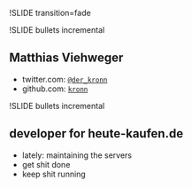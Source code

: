 !SLIDE transition=fade

!SLIDE bullets incremental

## Matthias Viehweger
* twitter.com: <a href="http://twitter.com/der_kronn">`@der_kronn`</a>
* github.com: <a href="http://github.com/kronn">`kronn`</a>

!SLIDE bullets incremental

## developer for heute-kaufen.de
* lately: maintaining the servers
* get shit done
* keep shit running


